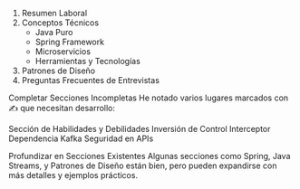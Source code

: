 1. Resumen Laboral
2. Conceptos Técnicos
    * Java Puro
    * Spring Framework
    * Microservicios
    * Herramientas y Tecnologías
3. Patrones de Diseño
4. Preguntas Frecuentes de Entrevistas


Completar Secciones Incompletas
He notado varios lugares marcados con ✍ que necesitan desarrollo:

Sección de Habilidades y Debilidades
Inversión de Control
Interceptor
Dependencia
Kafka
Seguridad en APIs


Profundizar en Secciones Existentes
Algunas secciones como Spring, Java Streams, y Patrones de Diseño están bien, pero pueden expandirse con más detalles y ejemplos prácticos.